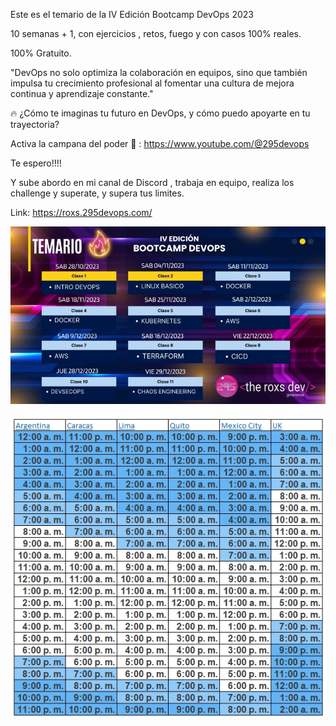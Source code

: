 Este es el temario de la IV Edición Bootcamp DevOps 2023

10 semanas + 1, con ejercicios , retos, fuego y con casos 100% reales.

100% Gratuito.

"DevOps no solo optimiza la colaboración en equipos, sino que también impulsa tu crecimiento profesional al fomentar una cultura de mejora continua y aprendizaje constante."

🔥 ¿Cómo te imaginas tu futuro en DevOps, y cómo puedo apoyarte en tu trayectoria?

Activa la campana del poder 🔔 :
https://www.youtube.com/@295devops

Te espero!!!!

Y sube abordo en mi canal de Discord , trabaja en equipo, realiza los challenge y superate, y supera tus limites.

Link: https://roxs.295devops.com/

![Temario del Bootcamp](/images/temario.jpg)

![Zona Horaria](/images/horaria.jpg)